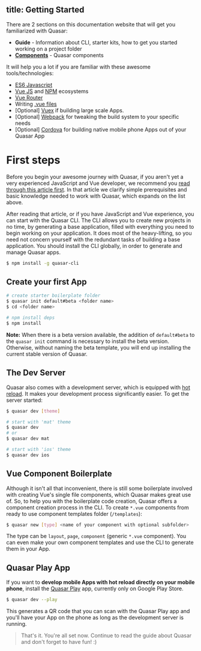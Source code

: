 title: Getting Started
---
There are 2 sections on this documentation website that will get you familiarized with Quasar:
  * **Guide** - Information about CLI, starter kits, how to get you started working on a project folder
  * [**Components**](/components) - Quasar components

It will help you a lot if you are familiar with these awesome tools/technologies:

* [ES6 Javascript](http://www.2ality.com/2015/08/getting-started-es6.html)
* [Vue JS](http://vuejs.org) and [NPM](http://npmjs.org) ecosystems
* [Vue Router](http://router.vuejs.org/)
* Writing [.vue files](http://vue-loader.vuejs.org/en/index.html)
* [Optional] [Vuex](http://vuex.vuejs.org/) if building large scale Apps.
* [Optional] [Webpack](http://webpack.github.io/) for tweaking the build system to your specific needs
* [Optional] [Cordova](https://cordova.apache.org/) for building native mobile phone Apps out of your Quasar App

# First steps

Before you begin your awesome journey with Quasar, if you aren't yet a very experienced JavaScript and Vue developer, we recommend you [read through this article first](/components/introduction-for-beginners.html). In that article we clarify simple prerequisites and basic knowledge needed to work with Quasar, which expands on the list above.

After reading that article, or if you have JavaScript and Vue experience, you can start with the Quasar CLI. The CLI allows you to create new projects in no time, by generating a base application, filled with everything you need to begin working on your application. It does most of the heavy-lifting, so you need not concern yourself with the redundant tasks of building a base application. You should install the CLI globally, in order to generate and manage Quasar apps.

``` bash
$ npm install -g quasar-cli
```

## Create your first App
<!-- we need to make this part of the docs "beta" compatible. The below note is a start --> 
``` bash
# create starter boilerplate folder
$ quasar init default#beta <folder name>
$ cd <folder name>

# npm install deps
$ npm install
```
**Note:**
When there is a beta version available, the addition of `default#beta` to the `quasar init` command is necessary to install the beta version. Otherwise, without naming the beta template, you will end up installing the current stable version of Quasar.  

## The Dev Server
Quasar also comes with a development server, which is equipped with [hot reload](https://www.youtube.com/watch?v=zSnL5W1RVkA). It makes your development process significantly easier. To get the server started:

``` bash
$ quasar dev [theme]

# start with 'mat' theme
$ quasar dev
# or
$ quasar dev mat

# start with 'ios' theme
$ quasar dev ios
```

## Vue Component Boilerplate
Although it isn't all that inconvenient, there is still some boilerplate involved with creating Vue's single file components, which Quasar makes great use of. So, to help you with the boilerplate code creation, Quasar offers a component creation process in the CLI. To create `*.vue` components from ready to use component templates folder (`/templates`):

``` bash
$ quasar new [type] <name of your component with optional subfolder>
```

The type can be `layout`, `page`, `component` (generic `*.vue` component).
You can even make your own component templates and use the CLI to generate them in your App.

## Quasar Play App
If you want to **develop mobile Apps with hot reload directly on your mobile phone**, install the [Quasar Play](/guide/quasar-play-app.html) app, currently only on Google Play Store.

``` bash
$ quasar dev --play
```

This generates a QR code that you can scan with the Quasar Play app and you'll have your App on the phone as long as the development server is running.

> That's it. You're all set now. Continue to read the guide about Quasar and don't forget to have fun! :)
